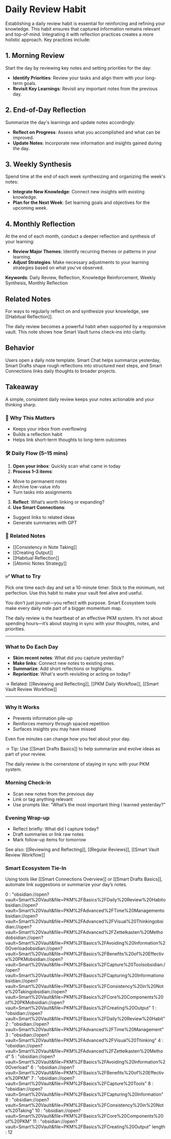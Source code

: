 # Daily Review Habit

Establishing a daily review habit is essential for reinforcing and refining your knowledge. This habit ensures that captured information remains relevant and top-of-mind. Integrating it with reflection practices creates a more holistic approach. Key practices include:


## 1. **Morning Review**

Start the day by reviewing key notes and setting priorities for the day:

- **Identify Priorities**: Review your tasks and align them with your long-term goals.
- **Revisit Key Learnings**: Revisit any important notes from the previous day.


## 2. **End-of-Day Reflection**

Summarize the day's learnings and update notes accordingly:

- **Reflect on Progress**: Assess what you accomplished and what can be improved.
- **Update Notes**: Incorporate new information and insights gained during the day.


## 3. **Weekly Synthesis**

Spend time at the end of each week synthesizing and organizing the week's notes:

- **Integrate New Knowledge**: Connect new insights with existing knowledge.
- **Plan for the Next Week**: Set learning goals and objectives for the upcoming week.


## 4. **Monthly Reflection**

At the end of each month, conduct a deeper reflection and synthesis of your learning:

- **Review Major Themes**: Identify recurring themes or patterns in your learning.
- **Adjust Strategies**: Make necessary adjustments to your learning strategies based on what you've observed.

**Keywords**: Daily Review, Reflection, Knowledge Reinforcement, Weekly Synthesis, Monthly Reflection


## Related Notes

For ways to regularly reflect on and synthesize your knowledge, see [[Habitual Reflection]].


The daily review becomes a powerful habit when supported by a responsive vault. This note shows how Smart Vault turns check-ins into clarity.

## Behavior
Users open a daily note template. Smart Chat helps summarize yesterday, Smart Drafts shape rough reflections into structured next steps, and Smart Connections links daily thoughts to broader projects.

## Takeaway

A simple, consistent daily review keeps your notes actionable and your thinking sharp.

### 🧠 Why This Matters
- Keeps your inbox from overflowing
- Builds a reflection habit
- Helps link short-term thoughts to long-term outcomes

### 🛠️ Daily Flow (5–15 mins)
1. **Open your inbox**: Quickly scan what came in today
2. **Process 1–3 items**:
- Move to permanent notes
- Archive low-value info
- Turn tasks into assignments
3. **Reflect**: What’s worth linking or expanding?
4. **Use Smart Connections**:
- Suggest links to related ideas
- Generate summaries with GPT

### 🔗 Related Notes
- [[Consistency in Note Taking]]
- [[Creating Output]]
- [[Habitual Reflection]]
- [[Atomic Notes Strategy]]

### ✅ What to Try
Pick one time each day and set a 10-minute timer. Stick to the minimum, not perfection. Use this habit to make your vault feel alive and useful.

You don’t just journal—you reflect with purpose. Smart Ecosystem tools make every daily note part of a bigger momentum map.


The daily review is the heartbeat of an effective PKM system. It’s not about spending hours—it’s about staying in sync with your thoughts, notes, and priorities.

---

### What to Do Each Day
- **Skim recent notes**: What did you capture yesterday?
- **Make links**: Connect new notes to existing ones.
- **Summarize**: Add short reflections or highlights.
- **Reprioritize**: What's worth revisiting or acting on today?

→ Related: [[Reviewing and Reflecting]], [[PKM Daily Workflow]], [[Smart Vault Review Workflow]]

---

### Why It Works
- Prevents information pile-up
- Reinforces memory through spaced repetition
- Surfaces insights you may have missed

Even five minutes can change how you feel about your day.

→ Tip: Use [[Smart Drafts Basics]] to help summarize and evolve ideas as part of your review.

The daily review is the cornerstone of staying in sync with your PKM system.

### Morning Check-in
- Scan new notes from the previous day
- Link or tag anything relevant
- Use prompts like: “What’s the most important thing I learned yesterday?”

### Evening Wrap-up
- Reflect briefly: What did I capture today?
- Draft summaries or link raw notes
- Mark follow-up items for tomorrow

See also: [[Reviewing and Reflecting]], [[Regular Reviews]], [[Smart Vault Review Workflow]]

### Smart Ecosystem Tie-In
Using tools like [[Smart Connections Overview]] or [[Smart Drafts Basics]], automate link suggestions or summarize your day’s notes.




0
: 
"obsidian://open?vault=Smart%20Vault&file=PKM%2FBasics%2FDaily%20Review%20Habitobsidian://open?vault=Smart%20Vault&file=PKM%2FAdvanced%2FTime%20Managementobsidian://open?vault=Smart%20Vault&file=PKM%2FAdvanced%2FVisual%20Thinkingobsidian://open?vault=Smart%20Vault&file=PKM%2FAdvanced%2FZettelkasten%20Methodobsidian://open?vault=Smart%20Vault&file=PKM%2FBasics%2FAvoiding%20Information%20Overloadobsidian://open?vault=Smart%20Vault&file=PKM%2FBasics%2FBenefits%20of%20Effective%20PKMobsidian://open?vault=Smart%20Vault&file=PKM%2FBasics%2FCapture%20Toolsobsidian://open?vault=Smart%20Vault&file=PKM%2FBasics%2FCapturing%20Informationobsidian://open?vault=Smart%20Vault&file=PKM%2FBasics%2FConsistency%20in%20Note%20Takingobsidian://open?vault=Smart%20Vault&file=PKM%2FBasics%2FCore%20Components%20of%20PKMobsidian://open?vault=Smart%20Vault&file=PKM%2FBasics%2FCreating%20Output"
1
: 
"obsidian://open?vault=Smart%20Vault&file=PKM%2FBasics%2FDaily%20Review%20Habit"
2
: 
"obsidian://open?vault=Smart%20Vault&file=PKM%2FAdvanced%2FTime%20Management"
3
: 
"obsidian://open?vault=Smart%20Vault&file=PKM%2FAdvanced%2FVisual%20Thinking"
4
: 
"obsidian://open?vault=Smart%20Vault&file=PKM%2FAdvanced%2FZettelkasten%20Method"
5
: 
"obsidian://open?vault=Smart%20Vault&file=PKM%2FBasics%2FAvoiding%20Information%20Overload"
6
: 
"obsidian://open?vault=Smart%20Vault&file=PKM%2FBasics%2FBenefits%20of%20Effective%20PKM"
7
: 
"obsidian://open?vault=Smart%20Vault&file=PKM%2FBasics%2FCapture%20Tools"
8
: 
"obsidian://open?vault=Smart%20Vault&file=PKM%2FBasics%2FCapturing%20Information"
9
: 
"obsidian://open?vault=Smart%20Vault&file=PKM%2FBasics%2FConsistency%20in%20Note%20Taking"
10
: 
"obsidian://open?vault=Smart%20Vault&file=PKM%2FBasics%2FCore%20Components%20of%20PKM"
11
: 
"obsidian://open?vault=Smart%20Vault&file=PKM%2FBasics%2FCreating%20Output"
length
: 
12